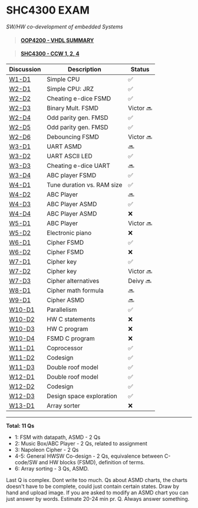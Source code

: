# SHC4300 EXAM
*SW/HW co-development of embedded Systems*

> #### [OOP4200 - VHDL SUMMARY](https://github.com/deivyka/OOP4200/blob/master/VHDL_bigBoy.md)

> #### [SHC4300 - CCW 1, 2, 4](https://github.com/deivyka/SHC4300)


| Discussion                               | Description                 | Status              |
| ---------------------------------------- | --------------------------- | ------------------- |
| [W1-D1](/Discussions/W01/W1-D1.md)       | Simple CPU                  | :white_check_mark:  |
| [W2-D1](/Discussions/W02/W2-D1.md)       | Simple CPU: JRZ             | :white_check_mark:  |
| [W2-D2](/Discussions/W02/)               | Cheating e-dice FSMD        | :white_check_mark:  |
| [W2-D3](/Discussions/W02/W2-D3.md)       | Binary Mult. FSMD           | Victor :soon:       |
| [W2-D4](/Discussions/W02/W2-D4-D5.md)    | Odd parity gen. FMSD        | :white_check_mark:  |
| [W2-D5](/Discussions/W02/W2-D4-D5.md)    | Odd parity gen. FMSD        | :white_check_mark:  |
| [W2-D6](/Discussions/W02/W2-D6.md)       | Debouncing FSMD             | Victor :soon:       |
| [W3-D1](/Discussions/W03/W3-D1.md)       | UART ASMD                   | :soon:              |
| [W3-D2](/Discussions/W03/)               | UART ASCII LED              | :white_check_mark:  |
| [W3-D3](/Discussions/W03/)               | Cheating e-dice UART        | :soon:              |
| [W3-D4](/Discussions/W03/)               | ABC player FSMD             | :white_check_mark:  |
| [W4-D1](/Discussions/W04/W4-D1.md)       | Tune duration vs. RAM size  | :white_check_mark:  |
| [W4-D2](/Discussions/W04/W4-D2.md)       | ABC Player                  | :soon:              |
| [W4-D3](/Discussions/W04/W4-D3.md)       | ABC Player ASMD             | :white_check_mark:  |
| [W4-D4](/Discussions/W04/W4-D4.md)       | ABC Player ASMD             | :x:                 |
| [W5-D1](/Discussions/W05/W5-D1.md)       | ABC Player                  | Victor :soon:       |
| [W5-D2](/Discussions/W05/W5-D2.md)       | Electronic piano            | :x:                 |
| [W6-D1](/Discussions/W06/W6-D1.md)       | Cipher FSMD                 | :white_check_mark:  |
| [W6-D2](/Discussions/W06/W6-D2.md)       | Cipher FSMD                 | :x:                 |
| [W7-D1](/Discussions/W07/W7-D1.md)       | Cipher key                  | :white_check_mark:  |
| [W7-D2](/Discussions/W07/W7-D2.md)       | Cipher key                  | Victor :soon:       |
| [W7-D3](/Discussions/W07/W7-D3.md)       | Cipher alternatives         | Deivy :soon:        |
| [W8-D1](/Discussions/W08/W8-D1.md)       | Cipher math formula         | :soon:              |
| [W9-D1](/Discussions/W09/W9-D1.md)       | Cipher ASMD                 | :soon:              |
| [W10-D1](/Discussions/W10/W10-D1.md)     | Parallelism                 | :white_check_mark:  |
| [W10-D2](/Discussions/W10/W10-D2.md)     | HW C statements             | :x:                 |
| [W10-D3](/Discussions/W10/W10-D3.md)     | HW C program                | :x:                 |
| [W10-D4](/Discussions/W10/W10-D4.md)     | FSMD C program              | :x:                 |
| [W11-D1](/Discussions/W11/W11-D1.md)     | Coprocessor                 | :white_check_mark:  |
| [W11-D2](/Discussions/W11/W11-D2.md)     | Codesign                    | :white_check_mark:  |
| [W11-D3](/Discussions/W11/W11-D3.md)     | Double roof model           | :white_check_mark:  |
| [W12-D1](/Discussions/W12/W12-D1.md)     | Double roof model           | :white_check_mark:  |
| [W12-D2](/Discussions/W12/W12-D2.md)     | Codesign                    | :white_check_mark:  |
| [W12-D3](/Discussions/W12/W12-D3.md)     | Design space exploration    | :white_check_mark:  |
| [W13-D1](/Discussions/W13/W13-D1.md)     | Array sorter                | :x:                 |


----

**Total: 11 Qs** 

* 1: FSM with datapath, ASMD -  2 Qs
* 2: Music Box/ABC Player - 2 Qs, related to assignment
* 3: Napoleon Cipher - 2 Qs
* 4-5: General HWSW Co-design - 2 Qs, equivalence between C-code/SW and HW blocks (FSMD), definition of terms.
* 6: Array sorting - 3 Qs, ASMD.

Last Q is complex. Dont write too much. Qs about ASMD charts, the charts doesn't have to be complete, could just contain certain states. Draw by hand and upload image. If you are asked to modify an ASMD chart you can just answer by words.
Estimate 20-24 min pr. Q. Always answer something.
